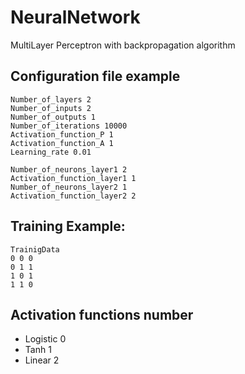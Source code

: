 # NeuralNetwork

MultiLayer Perceptron with backpropagation algorithm

## Configuration file example
	Number_of_layers 2 
	Number_of_inputs 2 
	Number_of_outputs 1 
	Number_of_iterations 10000 
	Activation_function_P 1 
	Activation_function_A 1 
	Learning_rate 0.01 

	Number_of_neurons_layer1 2
	Activation_function_layer1 1
	Number_of_neurons_layer2 1
	Activation_function_layer2 2

## Training Example:
	TrainigData
	0 0 0
	0 1 1
	1 0 1
	1 1 0

## Activation functions number
* Logistic 0
* Tanh 1
* Linear 2
